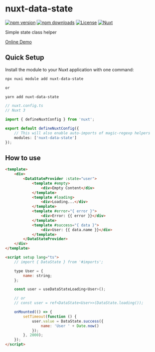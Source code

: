 <!--
Get your module up and running quickly.

Find and replace all on all files (CMD+SHIFT+F):
- Name: Nuxt DataState
- Package name: nuxt-data-state
- Description: My new Nuxt module
-->

# nuxt-data-state

[![npm version][npm-version-src]][npm-version-href]
[![npm downloads][npm-downloads-src]][npm-downloads-href]
[![License][license-src]][license-href] [![Nuxt][nuxt-src]][nuxt-href]

Simple state class helper

[Online Demo](https://zenozaga.github.io/nuxt-data-state/)

## Quick Setup

Install the module to your Nuxt application with one command:

```bash
npx nuxi module add nuxt-data-state

or

yarn add nuxt-data-state
```

```ts
// nuxt.config.ts
// Nuxt 3

import { defineNuxtConfig } from 'nuxt';

export default defineNuxtConfig({
    // This will also enable auto-imports of magic-regexp helpers
    modules: ['nuxt-data-state']
});
```

## How to use

```html
<template>
    <div>
        <DataStateProvider :state="user">
            <template #empty>
                <div>Empty Content</div>
            </template>
            <template #loading>
                <div>Loading...</div>
            </template>
            <template #error="{ error }">
                <div>Error: {{ error }}</div>
            </template>
            <template #success="{ data }">
                <div>User: {{ data.name }}</div>
            </template>
        </DataStateProvider>
    </div>
</template>

<script setup lang="ts">
    // import { DataState } from '#imports';

    type User = {
        name: string;
    };

    const user = useDataStateLoading<User>();

    // or
    // const user = ref<DataState<User>>(DataState.loading());

    onMounted(() => {
        setTimeout(function () {
            user.value = DataState.success({
                name: 'User ' + Date.now()
            });
        }, 2000);
    });
</script>
```

<!-- Badges -->

[npm-version-src]:
    https://img.shields.io/npm/v/nuxt-data-state/latest.svg?style=flat&colorA=020420&colorB=00DC82
[npm-version-href]: https://npmjs.com/package/nuxt-data-state
[npm-downloads-src]:
    https://img.shields.io/npm/dm/nuxt-data-state.svg?style=flat&colorA=020420&colorB=00DC82
[npm-downloads-href]: https://npmjs.com/package/nuxt-data-state
[license-src]:
    https://img.shields.io/npm/l/nuxt-data-state.svg?style=flat&colorA=020420&colorB=00DC82
[license-href]: https://npmjs.com/package/nuxt-data-state
[nuxt-src]: https://img.shields.io/badge/Nuxt-020420?logo=nuxt.js
[nuxt-href]: https://nuxt.com
